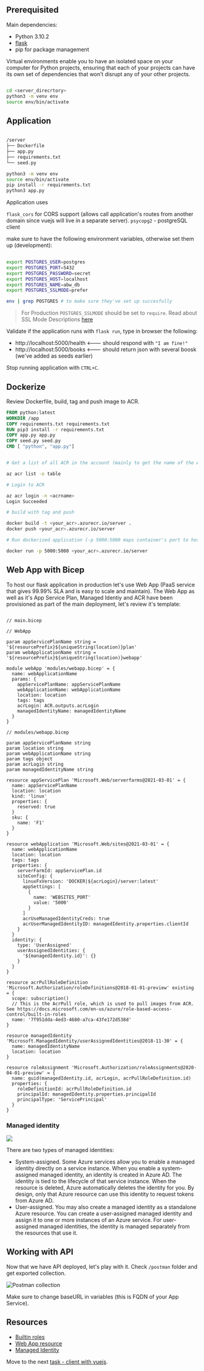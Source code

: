 ## Prerequisited

Main dependencies:

* Python 3.10.2
* [flask](https://flask.palletsprojects.com/en/2.1.x/)
* pip for package management

Virtual environments enable you to have an isolated space on your computer for Python projects, ensuring that each of your projects can have its own set of dependencies that won’t disrupt any of your other projects.

```bash

cd <server_direcrtory>
python3 -m venv env
source env/bin/activate

```

## Application 

```bash

/server
├── Dockerfile
├── app.py
├── requirements.txt
└── seed.py

python3 -m venv env
source env/bin/activate
pip install -r requirements.txt
python3 app.py

```

Application uses 

`flask_cors` for CORS support (allows call application's routes from another domain since vuejs will live in a separate server).
`psycopg2` - postgreSQL client

make sure to have the following environment variables, otherwise set them up (development):

```bash
 
export POSTGRES_USER=postgres
export POSTGRES_PORT=5432
export POSTGRES_PASSWORD=secret
export POSTGRES_HOST=localhost
export POSTGRES_NAME=abw_db
export POSTGRES_SSLMODE=prefer

env | grep POSTGRES # to make sure they've set up succesfully

 ```

> For Production `POSTGRES_SSLMODE` should be set to `require`. Read about SSL Mode Descriptions [here](https://www.postgresql.org/docs/9.1/libpq-ssl.html)


Validate if the application runs with `flask run`, type in browser the following: 

* http://localhost:5000/health <--- should respond with `"I am fine!"`
* http://localhost:5000/books <--- should return json with several boosk (we've added as seeds earlier)

Stop running application with `CTRL+C`.

## Dockerize

Review Dockerfile, build, tag and push image to ACR.

```Dockerfile
FROM python:latest
WORKDIR /app
COPY requirements.txt requirements.txt
RUN pip3 install -r requirements.txt
COPY app.py app.py
COPY seed.py seed.py
CMD [ "python", "app.py"]
```

```bash

# Get a list of all ACR in the account (mainly to get the name of the ACR)

az acr list -o table

# Login to ACR

az acr login -n <acrname>
Login Succeeded

# build with tag and push

docker build -t <your_acr>.azurecr.io/server .
docker push <your_acr>.azurecr.io/server

# Run dockerized application (-p 5000:5000 maps container's port to host's port so I can access)

docker run -p 5000:5000 <your_acr>.azurecr.io/server

```

## Web App with Bicep

To host our flask application in production let's use Web App (PaaS service that gives 99.99% SLA and is easy to scale and maintain). The Web App as well as it's App Service Plan, Managed Identiy and ACR have been provisioned as part of the main deployment, let's review it's template:

```bicep 

// main.bicep

// WebApp

param appServicePlanName string = '${resourcePrefix}${uniqueString(location)}plan'
param webApplicationName string = '${resourcePrefix}${uniqueString(location)}webapp'

module webApp 'modules/webapp.bicep' = {
  name: webApplicationName
  params: {
    appServicePlanName: appServicePlanName
    webApplicationName: webApplicationName
    location: location
    tags: tags
    acrLogin: ACR.outputs.acrLogin
    managedIdentityName: managedIdentityName
  }
}

// modules/webapp.bicep

param appServicePlanName string
param location string
param webApplicationName string
param tags object
param acrLogin string
param managedIdentityName string

resource appServicePlan 'Microsoft.Web/serverfarms@2021-03-01' = {
  name: appServicePlanName
  location: location
  kind: 'linux'
  properties: {
    reserved: true
  }
  sku: {
    name: 'F1'
  }
}

resource webApplication 'Microsoft.Web/sites@2021-03-01' = {
  name: webApplicationName
  location: location
  tags: tags
  properties: {
    serverFarmId: appServicePlan.id
    siteConfig: {
      linuxFxVersion: 'DOCKER|${acrLogin}/server:latest'
      appSettings: [
        {
          name: 'WEBSITES_PORT'
          value: '5000'
        }
      ]
      acrUseManagedIdentityCreds: true
      acrUserManagedIdentityID: managedIdentity.properties.clientId
    }
  }
  identity: {
    type: 'UserAssigned'
    userAssignedIdentities: {
      '${managedIdentity.id}': {}
    }
  }
}

resource acrPullRoleDefinition 'Microsoft.Authorization/roleDefinitions@2018-01-01-preview' existing = {
  scope: subscription()
  // This is the AcrPull role, which is used to pull images from ACR. See https://docs.microsoft.com/en-us/azure/role-based-access-control/built-in-roles
  name: '7f951dda-4ed3-4680-a7ca-43fe172d538d'
}

resource managedIdentity 'Microsoft.ManagedIdentity/userAssignedIdentities@2018-11-30' = {
  name: managedIdentityName
  location: location
}

resource roleAssignment 'Microsoft.Authorization/roleAssignments@2020-04-01-preview' = {
  name: guid(managedIdentity.id, acrLogin, acrPullRoleDefinition.id)
  properties: {
    roleDefinitionId: acrPullRoleDefinition.id
    principalId: managedIdentity.properties.principalId
    principalType: 'ServicePrincipal'
  }
}

```

### Managed identity

![](../.attachments/when-use-managed-identities.png)

There are two types of managed identities:

* System-assigned. Some Azure services allow you to enable a managed identity directly on a service instance. When you enable a system-assigned managed identity, an identity is created in Azure AD. The identity is tied to the lifecycle of that service instance. When the resource is deleted, Azure automatically deletes the identity for you. By design, only that Azure resource can use this identity to request tokens from Azure AD.
* User-assigned. You may also create a managed identity as a standalone Azure resource. You can create a user-assigned managed identity and assign it to one or more instances of an Azure service. For user-assigned managed identities, the identity is managed separately from the resources that use it.

## Working with API

Now that we have API deployed, let's play with it. Check `/postman` folder and get exported collection.

![Postman collection](/.attachments/postman.png)

Make sure to change baseURL in variables (this is FQDN of your App Service). 

## Resources

* [Builtin roles](https://docs.microsoft.com/en-us/azure/role-based-access-control/built-in-roles)
* [Web App resource](https://docs.microsoft.com/en-us/azure/templates/microsoft.web/sites?tabs=bicep)
* [Managed Identity](https://docs.microsoft.com/en-us/azure/templates/microsoft.managedidentity/userassignedidentities?tabs=bicep)

Move to the next [task - client with vuejs](5-Client-with-vuejs.md).